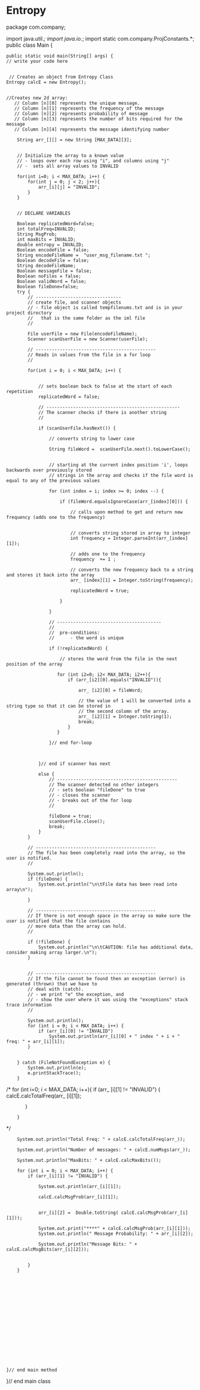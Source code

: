 # Entropy

package com.company;


import java.util.*;
import java.io.*;
import static com.company.ProjConstants.*;
public class Main {

    public static void main(String[] args) {
	// write your code here


     // Creates an object from Entropy Class
    Entropy calcE = new Entropy();


    //Creates new 2d array:
       // Column [n][0] represents the unique message.
       // Column [n][1] represents the frequency of the message
       // Column [n][2] represents probability of message
       // Column [n][3] represents the number of bits required for the message
       // Column [n][4] represents the message identifying number

        String arr_[][] = new String [MAX_DATA][3];


        // Initialize the array to a known value
        // - loops over each row using "i", and columns using "j"
        // -  sets all array values to INVALID

        for(int i=0; i < MAX_DATA; i++) {
            for(int j = 0; j < 2; j++){
                arr_[i][j] = "INVALID";
            }
        }


        // DECLARE VARIABLES

        Boolean replicatedWord=false;
        int totalFreq=INVALID;
        String MsgProb;
        int maxBits = INVALID;
        double entropy = INVALID;
        Boolean encodeFile = false;
        String encodeFileName =  "user_msg_filename.txt ";
        Boolean decodeFile = false;
        String decodeFileName;
        Boolean messageFile = false;
        Boolean noFiles = false;
        Boolean validWord = false;
        Boolean fileDone=false;
        try {
            // --------------------------------
            // create file, and scanner objects
            // - file object is called tempfilenums.txt and is in your project directory
            //   that is the same folder as the iml file
            //

            File userFile = new File(encodeFileName);
            Scanner scanUserFile = new Scanner(userFile);

            // ---------------------------------------------
            // Reads in values from the file in a for loop
            //

            for(int i = 0; i < MAX_DATA; i++) {


                // sets boolean back to false at the start of each repetition
                replicatedWord = false;

                // --------------------------------------------------
                // The scanner checks if there is another string
                //

                if (scanUserFile.hasNext()) {

                    // converts string to lower case

                    String fileWord =  scanUserFile.next().toLowerCase();


                    // starting at the current index position 'i', loops backwards over previously stored
                    // strings in the array and checks if the file word is equal to any of the previous values

                    for (int index = i; index >= 0; index --) {

                        if (fileWord.equalsIgnoreCase(arr_[index][0])) {

                            // calls upon method to get and return new frequency (adds one to the frequency)


                            // converts string stored in array to integer
                            int frequency = Integer.parseInt(arr_[index][1]);

                            // adds one to the frequency
                            frequency  += 1 ;

                            // converts the new frequency back to a string and stores it back into the array
                            arr_ [index][1] = Integer.toString(frequency);

                            replicatedWord = true;

                        }

                    }

                    // ---------------------------------------
                    //
                    //  pre-conditions:
                    //      - the word is unique

                    if (!replicatedWord) {

                        // stores the word from the file in the next position of the array

                       for (int i2=0; i2< MAX_DATA; i2++){
                           if (arr_[i2][0].equals("INVALID")){

                               arr_ [i2][0] = fileWord;

                               // the value of 1 will be converted into a string type so that it can be stored in
                               // the second colomn of the array.
                               arr_ [i2][1] = Integer.toString(1);
                               break;
                           }
                       }

                    }// end for-loop



                }// end if scanner has next

                else {
                    // ---------------------------------------------
                    // The scanner detected no other integers
                    // - sets boolean "fileDone" to true
                    // - closes the scanner
                    // - breaks out of the for loop
                    //

                    fileDone = true;
                    scanUserFile.close();
                    break;
                }
            }

            // ---------------------------------------------
            // The file has been completely read into the array, so the user is notified.
            //

            System.out.println();
            if (fileDone) {
                System.out.println("\n\tFile data has been read into array\n");

            }

            // ---------------------------------------------
            // If there is not enough space in the array so make sure the user is notified that the file contains
            // more data than the array can hold.
            //

            if (!fileDone) {
                System.out.println("\n\tCAUTION: file has additional data, consider making array larger.\n");
            }


            // ---------------------------------------------
            // If the file cannot be found then an exception (error) is generated (thrown) that we have to
            // deal with (catch).
            // - we print "e" the exception, and
            // - show the user where it was using the "exceptions" stack trace information
            //

            System.out.println();
            for (int i = 0; i < MAX_DATA; i++) {
                if (arr_[i][0] != "INVALID")
                    System.out.println(arr_[i][0] + " index " + i + " freq: " + arr_[i][1]);
            }


        } catch (FileNotFoundException e) {
            System.out.println(e);
            e.printStackTrace();
        }



/*
  for (int i=0; i < MAX_DATA; i++){
           if (arr_ [i][1] != "INVALID") {
               calcE.calcTotalFreq(arr_ [i][1]);

           }

        }
 */

        System.out.println("Total Freq: " + calcE.calcTotalFreq(arr_));

        System.out.println("Number of messages: " + calcE.numMsgs(arr_));

        System.out.println("MaxBits: " + calcE.calcMaxBits());

        for (int i = 0; i < MAX_DATA; i++) {
            if (arr_[i][1] != "INVALID") {

                System.out.println(arr_[i][1]);

                calcE.calcMsgProb(arr_[i][1]);


                arr_[i][2] =  Double.toString( calcE.calcMsgProb(arr_[i][1]));

                System.out.print("****" + calcE.calcMsgProb(arr_[i][1]));
                System.out.println(" Message Probability: " + arr_[i][2]);

                System.out.println("Message Bits: " + calcE.calcMsgBits(arr_[i][2]));


            }
        }


















    }// end main method
}// end main class
